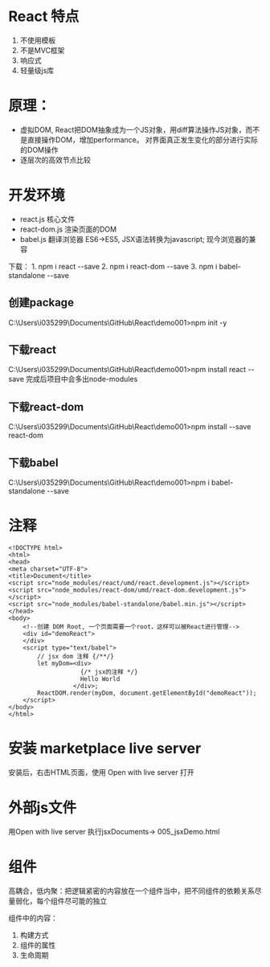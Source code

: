#   React 特点

1.  不使用模板
2.  不是MVC框架
3.  响应式
4.  轻量级js库

#   原理：

*   虚拟DOM, React把DOM抽象成为一个JS对象，用diff算法操作JS对象，而不是直接操作DOM，增加performance。
    对界面真正发生变化的部分进行实际的DOM操作
*   逐层次的高效节点比较

#   开发环境

*   react.js    核心文件    
*   react-dom.js    渲染页面的DOM   
*   babel.js    翻译浏览器 ES6->ES5, JSX语法转换为javascript; 现今浏览器的兼容

下载：
    1.  npm i react --save
    2.  npm i react-dom --save
    3.  npm i babel-standalone --save

##  创建package
C:\Users\i035299\Documents\GitHub\React\demo001>npm init -y
##  下载react
C:\Users\i035299\Documents\GitHub\React\demo001>npm install react --save
完成后项目中会多出node-modules
##  下载react-dom
C:\Users\i035299\Documents\GitHub\React\demo001>npm install --save react-dom
##  下载babel
C:\Users\i035299\Documents\GitHub\React\demo001>npm i babel-standalone --save

# 注释

    <!DOCTYPE html>
    <html>
    <head>
    <meta charset="UTF-8">
    <title>Document</title>
    <script src="node_modules/react/umd/react.development.js"></script>
    <script src="node_modules/react-dom/umd/react-dom.development.js"></script>
    <script src="node_modules/babel-standalone/babel.min.js"></script>
    </head>
    <body>	
        <!--创建 DOM Root, 一个页面需要一个root，这样可以被React进行管理-->
        <div id="demoReact">
        </div>
        <script type="text/babel">
            // jsx dom 注释 {/**/}
            let myDom=<div>
                        {/* jsx的注释 */}
                        Hello World
                      </div>;
            ReactDOM.render(myDom, document.getElementById("demoReact"));
        </script>
    </body>
    </html>

# 安装 marketplace live server
安装后，右击HTML页面，使用 Open with live server 打开

# 外部js文件
用Open with live server 执行jsxDocuments-> 005_jsxDemo.html

# 组件
高耦合，低内聚：把逻辑紧密的内容放在一个组件当中，把不同组件的依赖关系尽量弱化，每个组件尽可能的独立

组件中的内容：
1. 构建方式
2. 组件的属性
3. 生命周期

